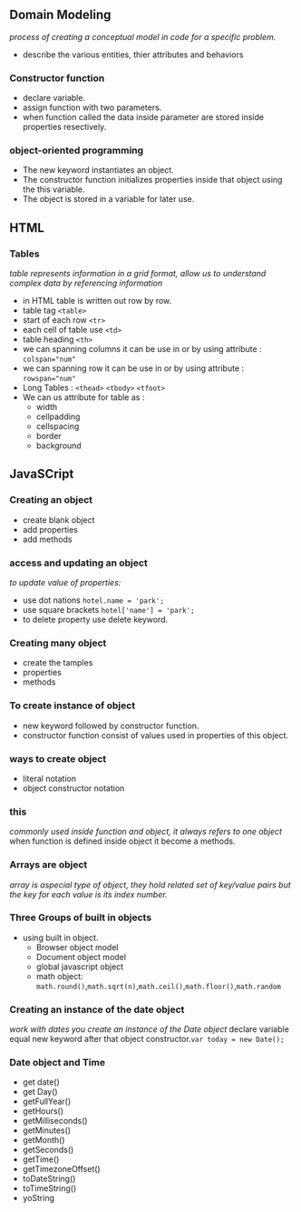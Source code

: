 ## Domain Modeling
*process of creating a conceptual model in code for a specific problem.*
* describe the various entities, thier attributes and behaviors
### Constructor function 
* declare variable.
* assign function with two parameters.
* when function called the data inside parameter are stored inside properties resectively.
###  object-oriented programming 
* The new keyword instantiates an object.
* The constructor function initializes properties inside that object using the this variable.
* The object is stored in a variable for later use.


## HTML
### Tables
*table represents information in a grid format, allow us to understand complex data by referencing information*
* in HTML table is written out row by row.
* table tag `<table>`
* start of each row `<tr>`
* each cell of table use `<td>`
* table heading `<th>`
* we can spanning columns it can be use in <th> or <td> by using attribute : `colspan="num"`
* we can spanning row it can be use in <th> or <td> by using attribute : `rowspan="num"`
* Long Tables : `<thead>` `<tbody>` `<tfoot>`
* We can us attribute for table as :
  * width
  * cellpadding
  * cellspacing
  * border
  * background
## JavaSCript
### Creating an object 
* create blank object 
* add properties
* add methods
### access and updating an object
*to update value of properties:*
* use dot nations `hotel.name = 'park';`
* use square brackets `hotel['name'] = 'park';`
* to delete property use delete keyword.
### Creating many object
* create the tamples
* properties
* methods
### To create instance of object 
* new keyword followed by constructor function.
* constructor function consist of values used in properties of this object.
### ways to create object
* literal notation
* object constructor notation
### this
*commonly used inside function and object, it always refers to one object*
when function is defined inside object it become a methods.
### Arrays are object
*array is aspecial type of object, they hold related set of key/value pairs but the key for each value is its index number.*
### Three Groups of built in objects
* using built in object. 
  * Browser object model
  * Document object model
  * global javascript object
  * math object: `math.round()`,`math.sqrt(n)`,`math.ceil()`,`math.floor()`,`math.random`
### Creating an instance of the date object
*work with dates you create an instance of the Date object* declare variable equal new keyword after that object constructor.`var today = new Date();`
### Date object and Time
* get date()
* get Day()
* getFullYear()
* getHours()
* getMilliseconds()
* getMinutes()
* getMonth()
* getSeconds()
* getTime()
* getTimezoneOffset()
* toDateString()
* toTimeString()
* yoString





